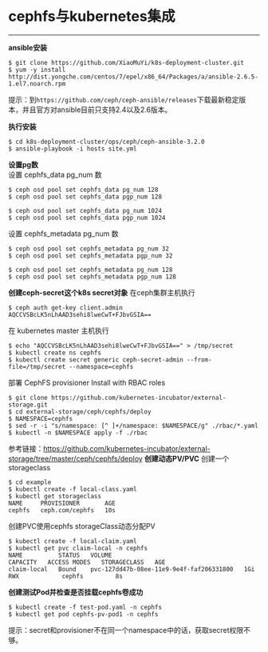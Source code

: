 # cephfs与kubernetes集成
---
**ansible安装**
```
$ git clone https://github.com/XiaoMuYi/k8s-deployment-cluster.git
$ yum -y install http://dist.yongche.com/centos/7/epel/x86_64/Packages/a/ansible-2.6.5-1.el7.noarch.rpm
```
提示：到`https://github.com/ceph/ceph-ansible/releases`下载最新稳定版本，并且官方对ansible目前只支持2.4以及2.6版本。

**执行安装**
```
$ cd k8s-deployment-cluster/ops/ceph/ceph-ansible-3.2.0
$ ansible-playbook -i hosts site.yml
```
**设置pg数**  
设置 cephfs_data pg_num 数
```
$ ceph osd pool set cephfs_data pg_num 128
$ ceph osd pool set cephfs_data pgp_num 128

$ ceph osd pool set cephfs_data pg_num 1024
$ ceph osd pool set cephfs_data pgp_num 1024
```
设置 cephfs_metadata pg_num 数
```
$ ceph osd pool set cephfs_metadata pg_num 32
$ ceph osd pool set cephfs_metadata pgp_num 32

$ ceph osd pool set cephfs_metadata pg_num 128
$ ceph osd pool set cephfs_metadata pgp_num 128
```

**创建ceph-secret这个k8s secret对象**
在ceph集群主机执行
```
$ ceph auth get-key client.admin
AQCCVSBcLK5nLhAAD3sehi8lweCwT+FJbvGSIA==
```
在 kubernetes master 主机执行
```
$ echo "AQCCVSBcLK5nLhAAD3sehi8lweCwT+FJbvGSIA==" > /tmp/secret
$ kubectl create ns cephfs
$ kubectl create secret generic ceph-secret-admin --from-file=/tmp/secret --namespace=cephfs
```
部署 CephFS provisioner Install with RBAC roles
```
$ git clone https://github.com/kubernetes-incubator/external-storage.git
$ cd external-storage/ceph/cephfs/deploy
$ NAMESPACE=cephfs
$ sed -r -i "s/namespace: [^ ]+/namespace: $NAMESPACE/g" ./rbac/*.yaml
$ kubectl -n $NAMESPACE apply -f ./rbac
```
参考链接：https://github.com/kubernetes-incubator/external-storage/tree/master/ceph/cephfs/deploy
**创建动态PV/PVC**
创建一个storageclass
```
$ cd example
$ kubectl create -f local-class.yaml
$ kubectl get storageclass
NAME     PROVISIONER       AGE
cephfs   ceph.com/cephfs   10s
```
创建PVC使用cephfs storageClass动态分配PV
```
$ kubectl create -f local-claim.yaml
$ kubectl get pvc claim-local -n cephfs
NAME          STATUS   VOLUME                                     CAPACITY   ACCESS MODES   STORAGECLASS   AGE
claim-local   Bound    pvc-127dd47b-08ee-11e9-9e4f-faf206331800   1Gi        RWX            cephfs         8s
```
**创建测试Pod并检查是否挂载cephfs卷成功**
```
$ kubectl create -f test-pod.yaml -n cephfs
$ kubectl get pod cephfs-pv-pod1 -n cephfs
```
提示：secret和provisioner不在同一个namespace中的话，获取secret权限不够。
